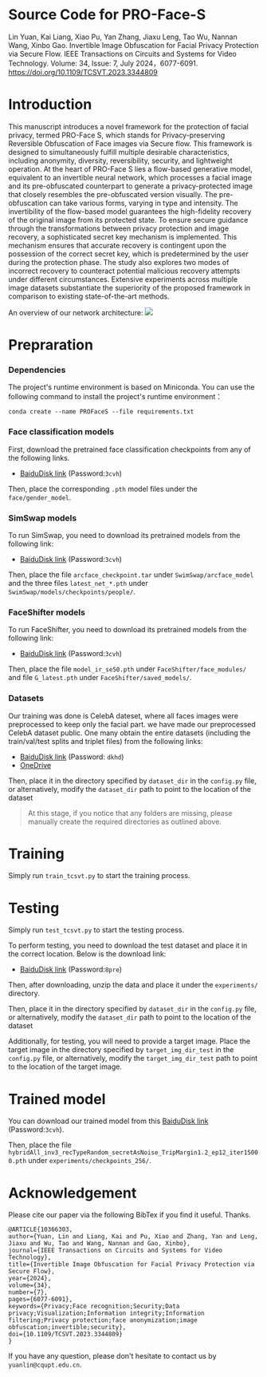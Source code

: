 # Source Code for PRO-Face-S

Lin Yuan, Kai Liang, Xiao Pu, Yan Zhang, Jiaxu Leng, Tao Wu, Nannan Wang, Xinbo Gao. Invertible Image Obfuscation for Facial Privacy Protection via Secure Flow. IEEE Transactions on Circuits and Systems for Video Technology. Volume: 34, Issue: 7, July 2024，6077-6091. https://doi.org/10.1109/TCSVT.2023.3344809
# Introduction
This manuscript introduces a novel framework for the protection of facial privacy, termed PRO-Face S, which stands for Privacy-preserving Reversible Obfuscation of Face images via Secure flow. This framework is designed to simultaneously fulfill multiple desirable characteristics, including anonymity, diversity, reversibility, security, and lightweight operation. At the heart of PRO-Face S lies a flow-based generative model, equivalent to an invertible neural network, which processes a facial image and its pre-obfuscated counterpart to generate a privacy-protected image that closely resembles the pre-obfuscated version visually. The pre-obfuscation can take various forms, varying in type and intensity. The invertibility of the flow-based model guarantees the high-fidelity recovery of the original image from its protected state. To ensure secure guidance through the transformations between privacy protection and image recovery, a sophisticated secret key mechanism is implemented. This mechanism ensures that accurate recovery is contingent upon the possession of the correct secret key, which is predetermined by the user during the protection phase. The study also explores two modes of incorrect recovery to counteract potential malicious recovery attempts under different circumstances. Extensive experiments across multiple image datasets substantiate the superiority of the proposed framework in comparison to existing state-of-the-art methods.

An overview of our network architecture:
![](./assets/architecture.png)
# Prepraration

### Dependencies

The project's runtime environment is based on Miniconda. You can use the following command to install the project's runtime environment：

``conda create --name PROFaceS --file requirements.txt``

### Face classification models
First, download the pretrained face classification checkpoints from any of the following links.
- [BaiduDisk link](https://pan.baidu.com/s/1q-s1G4aqSzcXEofDOEfeHg) (Password:`3cvh`)

Then, place the corresponding `.pth` model files under the `face/gender_model`.

### SimSwap models

To run SimSwap, you need to download its pretrained models from the following link:
- [BaiduDisk link](https://pan.baidu.com/s/1q-s1G4aqSzcXEofDOEfeHg) (Password:`3cvh`)

Then, place the file `arcface_checkpoint.tar` under `SwimSwap/arcface_model` and the three files `latest_net_*.pth` under `SwimSwap/models/checkpoints/people/`.

### FaceShifter models

To run FaceShifter, you need to download its pretrained models from the following link:
- [BaiduDisk link](https://pan.baidu.com/s/1q-s1G4aqSzcXEofDOEfeHg) (Password:`3cvh`)

Then, place the file `model_ir_se50.pth` under `FaceShifter/face_modules/` and file `G_latest.pth` under `FaceShifter/saved_models/`.

### Datasets
Our training was done is CelebA dateset, where all faces images were preprocessed to keep only the facial part. we have made our preprocessed CelebA dataset public. One many obtain the entire datasets (including the train/val/test splits and triplet files) from the following links:
- [BaiduDisk link](https://pan.baidu.com/share/init?surl=wMf-iRP5kVfeijvvZYOylQ) (Password: `dkhd`)
- [OneDrive](https://cqupteducn-my.sharepoint.com/:u:/g/personal/yuanlin_cqupt_edu_cn/EckcBzUQ-f1EgobKZGzJKPUB_g_SOxCXv5bF7e6Kx3O8Yw?e=wInwoU)

Then, place it in the directory specified by `dataset_dir` in the `config.py` file, or alternatively, modify the `dataset_dir` path to point to the location of the dataset

> At this stage, if you notice that any folders are missing, please manually create the required directories as outlined above.

# Training
Simply run `train_tcsvt.py` to start the training process.

# Testing
Simply run `test_tcsvt.py` to start the testing process. 

To perform testing, you need to download the test dataset and place it in the correct location. Below is the download link:
- [BaiduDisk link](https://pan.baidu.com/s/1vFbNzRYVM6Nr-0yTs8GrwA) (Password:`8pre`)

Then, after downloading, unzip the data and place it under the `experiments/` directory.

Then, place it in the directory specified by `dataset_dir` in the `config.py` file, or alternatively, modify the `dataset_dir` path to point to the location of the dataset

Additionally, for testing, you will need to provide a target image. Place the target image in the directory specified by `target_img_dir_test` in the `config.py` file, or alternatively, modify the `target_img_dir_test` path to point to the location of the target image.

# Trained model

You can download our trained model from this [BaiduDisk link](https://pan.baidu.com/s/1q-s1G4aqSzcXEofDOEfeHg) (Password:`3cvh`).

Then, place the file `hybridAll_inv3_recTypeRandom_secretAsNoise_TripMargin1.2_ep12_iter15000.pth` under `experiments/checkpoints_256/`.

# Acknowledgement

Please cite our paper via the following BibTex if you find it useful. Thanks. 

    @ARTICLE{10366303,
    author={Yuan, Lin and Liang, Kai and Pu, Xiao and Zhang, Yan and Leng, Jiaxu and Wu, Tao and Wang, Nannan and Gao, Xinbo},
    journal={IEEE Transactions on Circuits and Systems for Video Technology}, 
    title={Invertible Image Obfuscation for Facial Privacy Protection via Secure Flow}, 
    year={2024},
    volume={34},
    number={7},
    pages={6077-6091},
    keywords={Privacy;Face recognition;Security;Data privacy;Visualization;Information integrity;Information filtering;Privacy protection;face anonymization;image obfuscation;invertible;security},
    doi={10.1109/TCSVT.2023.3344809}
    }


If you have any question, please don't hesitate to contact us by ``yuanlin@cqupt.edu.cn``.
